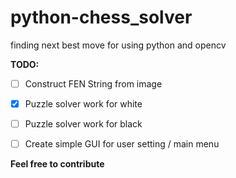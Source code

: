 # python-chess_solver
finding next best move for using python and opencv

**TODO:**

* [ ] Construct FEN String from image
* [x] Puzzle solver work for white
* [ ] Puzzle solver work for black
* [ ] Create simple GUI for user setting / main menu


**Feel free to contribute**
